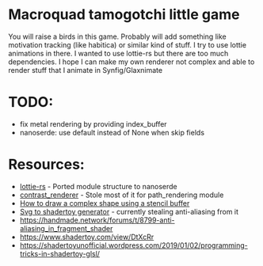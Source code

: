 Macroquad tamogotchi little game
===

You will raise a birds in this game. Probably will add something like motivation tracking (like habitica) or similar kind of stuff.
I try to use lottie animations in there. I wanted to use lottie-rs but there are too much dependencies. I hope I can make my own renderer not complex and able to render stuff that I animate in Synfig/Glaxnimate

# TODO:
- fix metal rendering by providing index_buffer
- nanoserde: use default instead of None when skip fields

# Resources:
- [lottie-rs](https://github.com/zimond/lottie-rs) - Ported module structure to nanoserde
- [contrast_renderer](https://github.com/Lichtso/contrast_renderer) - Stole most of it for path_rendering module
- [How to draw a complex shape using a stencil buffer](http://web.archive.org/web/20240118160026/https://www.glprogramming.com/red/chapter14.html#name13)
- [Svg to shadertoy generator](https://gist.github.com/Ninja-Koala/74fa7652fb4de248949ce1e27b989c14) - currently stealing anti-aliasing from it
- https://handmade.network/forums/t/8799-anti-aliasing_in_fragment_shader
- https://www.shadertoy.com/view/DtXcRr
- https://shadertoyunofficial.wordpress.com/2019/01/02/programming-tricks-in-shadertoy-glsl/